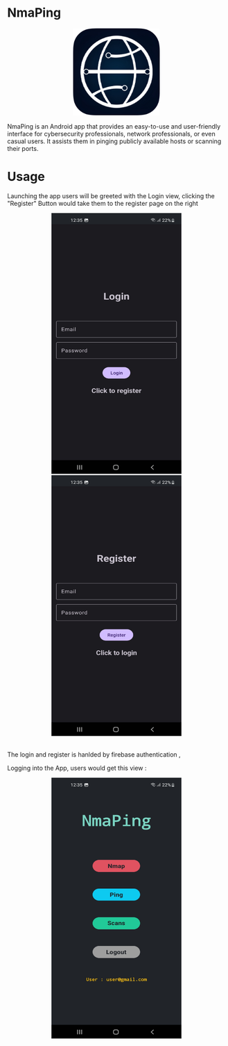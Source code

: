 # NmaPing
<p align="center">
<img src="/assets/logo.png" width="200" height="200">
</p>
NmaPing is an Android app that provides an easy-to-use and user-friendly interface for cybersecurity professionals, network professionals, or even casual users. It assists them in pinging publicly available hosts or scanning their ports.

# Usage
Launching the app users will be greeted with the Login view, clicking the "Register" Button would take them to the register page on the right 
<p align="center">
<img src="/assets/1.jpg" width="300" height="600">
<img src="/assets/2.jpg" width="300" height="600">
</p>
<br>
The login and register is hanlded by firebase authentication , 

Logging into the App, users would get this view : 

<p align="center">
<img src="/assets/3.jpg" width="300" height="600">
</p>


